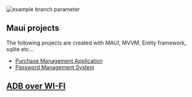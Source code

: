 ![example branch parameter](https://img.shields.io/badge/build-passing-green)
## Maui projects

The following projects are created with MAUI, MVVM, Entity framework, sqlite etc...

- [Purchase Management Application](purchase.md)</br>
- [Password Management System](password.md)



## [ADB over WI-FI](adboverwifi.md)
